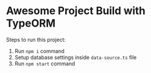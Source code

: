 # Awesome Project Build with TypeORM 

Steps to run this project:

1. Run `npm i` command
2. Setup database settings inside `data-source.ts` file
3. Run `npm start` command 
